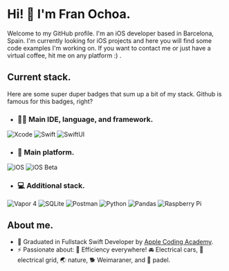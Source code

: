 # Hi! 👋 I'm Fran Ochoa.

Welcome to my GitHub profile. I'm an iOS developer based in Barcelona, Spain. 
I'm currently looking for iOS projects and here you will find some code examples I'm working on. 
If you want to contact me or just have a virtual coffee, hit me on any platform :) .

## Current stack.

Here are some super duper badges that sum up a bit of my stack. Github is famous for this badges, right? 


- ### 🧑‍💻 Main IDE, language, and framework.
![Xcode](https://img.shields.io/badge/Xcode_15-007ACC?style=for-the-badge&logo=Xcode&logoColor=white)
![Swift](https://img.shields.io/badge/SWIFT-E34F26?style=for-the-badge&logo=swift&logoColor=white)
![SwiftUI](https://img.shields.io/badge/SWIFTUI-E34F26?style=for-the-badge&logo=swift&logoColor=white)


- ### 📲 Main platform.
![iOS](https://img.shields.io/badge/ios_15.0+-000000?style=for-the-badge&logo=ios&logoColor=white)
![iOS Beta](https://img.shields.io/badge/ios_18.0_beta-000000?style=for-the-badge&logo=ios&logoColor=white)  


- ### 💻 Additional stack.
![Vapor 4](https://img.shields.io/badge/vapor_4-000000?style=for-the-badge&logo=vapor&logoColor=white)
![SQLite](https://img.shields.io/badge/sqlite-%2307405e.svg?style=for-the-badge&logo=sqlite&logoColor=white)
![Postman](https://img.shields.io/badge/Postman-FF6C37?style=for-the-badge&logo=postman&logoColor=white)
![Python](https://img.shields.io/badge/python-3670A0?style=for-the-badge&logo=python&logoColor=ffdd54)
![Pandas](https://img.shields.io/badge/pandas-%23150458.svg?style=for-the-badge&logo=pandas&logoColor=white)
![Raspberry Pi](https://img.shields.io/badge/-RaspberryPi-C51A4A?style=for-the-badge&logo=Raspberry-Pi)


## About me.
- 🌱 Graduated in Fullstack Swift Developer by [Apple Coding Academy](https://github.com/acacademy).
- ⚡ Passionate about: 🥷 Efficiency everywhere! 🚘 Electrical cars, 🔌 electrical grid, 🌏 nature, 🐕 Weimaraner, and 🎾 padel.
